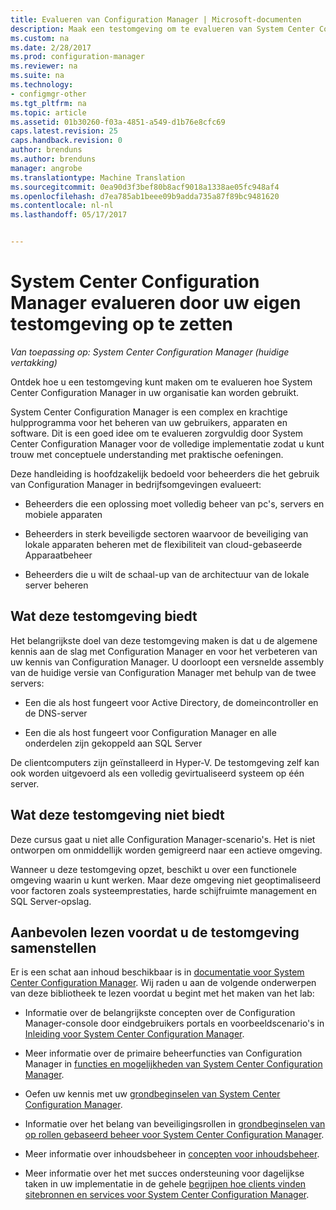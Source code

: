 ```yaml
---
title: Evalueren van Configuration Manager | Microsoft-documenten
description: Maak een testomgeving om te evalueren van System Center Configuration Manager voor gebruik in uw organisatie.
ms.custom: na
ms.date: 2/28/2017
ms.prod: configuration-manager
ms.reviewer: na
ms.suite: na
ms.technology:
- configmgr-other
ms.tgt_pltfrm: na
ms.topic: article
ms.assetid: 01b30260-f03a-4851-a549-d1b76e8cfc69
caps.latest.revision: 25
caps.handback.revision: 0
author: brenduns
ms.author: brenduns
manager: angrobe
ms.translationtype: Machine Translation
ms.sourcegitcommit: 0ea90d3f3bef80b8acf9018a1338ae05fc948af4
ms.openlocfilehash: d7ea785ab1beee09b9adda735a87f89bc9481620
ms.contentlocale: nl-nl
ms.lasthandoff: 05/17/2017


---
```

# <a name="evaluate-system-center-configuration-manager-by-building-your-own-lab-environment"></a>System Center Configuration Manager evalueren door uw eigen testomgeving op te zetten

*Van toepassing op: System Center Configuration Manager (huidige vertakking)*

 Ontdek hoe u een testomgeving kunt maken om te evalueren hoe System Center Configuration Manager in uw organisatie kan worden gebruikt.  

 System Center Configuration Manager is een complex en krachtige hulpprogramma voor het beheren van uw gebruikers, apparaten en software. Dit is een goed idee om te evalueren zorgvuldig door System Center Configuration Manager voor de volledige implementatie zodat u kunt trouw met conceptuele understanding met praktische oefeningen.  

 Deze handleiding is hoofdzakelijk bedoeld voor beheerders die het gebruik van Configuration Manager in bedrijfsomgevingen evalueert:  

-   Beheerders die een oplossing moet volledig beheer van pc's, servers en mobiele apparaten  

-   Beheerders in sterk beveiligde sectoren waarvoor de beveiliging van lokale apparaten beheren met de flexibiliteit van cloud-gebaseerde Apparaatbeheer  

-   Beheerders die u wilt de schaal-up van de architectuur van de lokale server beheren  

## <a name="what-this-lab-does"></a>Wat deze testomgeving biedt  
 Het belangrijkste doel van deze testomgeving maken is dat u de algemene kennis aan de slag met Configuration Manager en voor het verbeteren van uw kennis van Configuration Manager. U doorloopt een versnelde assembly van de huidige versie van Configuration Manager met behulp van de twee servers:  

-   Een die als host fungeert voor Active Directory, de domeincontroller en de DNS-server  

-   Een die als host fungeert voor Configuration Manager en alle onderdelen zijn gekoppeld aan SQL Server  

De clientcomputers zijn geïnstalleerd in Hyper-V. De testomgeving zelf kan ook worden uitgevoerd als een volledig gevirtualiseerd systeem op één server.  

## <a name="what-this-lab-does-not-do"></a>Wat deze testomgeving niet biedt  
 Deze cursus gaat u niet alle Configuration Manager-scenario's. Het is niet ontworpen om onmiddellijk worden gemigreerd naar een actieve omgeving.  

 Wanneer u deze testomgeving opzet, beschikt u over een functionele omgeving waarin u kunt werken. Maar deze omgeving niet geoptimaliseerd voor factoren zoals systeemprestaties, harde schijfruimte management en SQL Server-opslag.  

##  <a name="BKMK_EvalRec"></a>Aanbevolen lezen voordat u de testomgeving samenstellen  
 Er is een schat aan inhoud beschikbaar is in [documentatie voor System Center Configuration Manager](http://docs.microsoft.com/sccm/). Wij raden u aan de volgende onderwerpen van deze bibliotheek te lezen voordat u begint met het maken van het lab:  

-   Informatie over de belangrijkste concepten over de Configuration Manager-console door eindgebruikers portals en voorbeeldscenario's in [Inleiding voor System Center Configuration Manager](../../core/understand/introduction.md).  

-   Meer informatie over de primaire beheerfuncties van Configuration Manager in [functies en mogelijkheden van System Center Configuration Manager](../../core/plan-design/changes/features-and-capabilities.md).  

-   Oefen uw kennis met uw [grondbeginselen van System Center Configuration Manager](../../core/understand/fundamentals.md).  

-   Informatie over het belang van beveiligingsrollen in [grondbeginselen van op rollen gebaseerd beheer voor System Center Configuration Manager](../../core/understand/fundamentals-of-role-based-administration.md).  

-   Meer informatie over inhoudsbeheer in [concepten voor inhoudsbeheer](../../core/plan-design/hierarchy/fundamental-concepts-for-content-management.md).  

-   Meer informatie over het met succes ondersteuning voor dagelijkse taken in uw implementatie in de gehele [begrijpen hoe clients vinden sitebronnen en services voor System Center Configuration Manager](../../core/plan-design/hierarchy/understand-how-clients-find-site-resources-and-services.md).  

